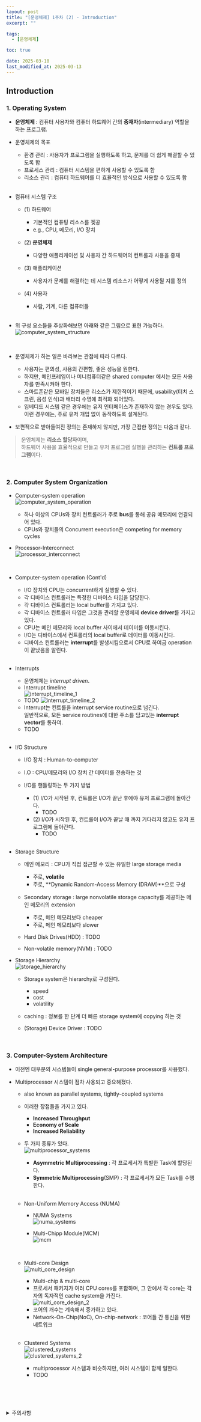 ```yaml
---
layout: post
title: "[운영체제] 1주차 (2) - Introduction"
excerpt: ""

tags:
  - [운영체제]

toc: true

date: 2025-03-10
last_modified_at: 2025-03-13
---
```

## Introduction
### 1. Operating System
- **운영체제** : 컴퓨터 사용자와 컴퓨터 하드웨어 간의 **중재자**(intermediary) 역할을 하는 프로그램.  
- 운영체제의 목표
  - 환경 관리 : 사용자가 프로그램을 실행하도록 하고, 문제를 더 쉽게 해결할 수 있도록 함
  - 프로세스 관리 : 컴퓨터 시스템을 편하게 사용할 수 있도록 함
  - 리소스 관리 : 컴퓨터 하드웨어를 더 효율적인 방식으로 사용할 수 있도록 함  

  <br>

- 컴퓨터 시스템 구조
  - (1) 하드웨어
    - 기본적인 컴퓨팅 리소스를 젲공
    - e.g., CPU, 메모리, I/O 장치

  - (2) **운영체제**
    - 다양한 애플리케이션 및 사용자 간 하드웨어의 컨트롤과 사용을 중재

  - (3) 애플리케이션
    - 사용자가 문제를 해결하는 데 시스템 리소스가 어떻게 사용될 지를 정의

  - (4) 사용자
    - 사람, 기계, 다른 컴퓨터들  

    <br>

- 위 구성 요소들을 추상화해보면 아래와 같은 그림으로 표현 가능하다.  
![computer_system_structure][def]  

<br>

- 운영체제가 하는 일은 바라보는 관점에 따라 다르다.  
  - 사용자는 편의성, 사용의 간편함, 좋은 성능을 원한다.
  - 하지만, 메인프레임이나 미니컴퓨터같은 shared computer 에서는 모든 사용자를 만족시켜야 한다.  
  - 스마트폰같은 모바일 장치들은 리소스가 제한적이기 때문에, usability(터치 스크린, 음성 인식)과 배터리 수명에 최적화 되어있다.  
  - 임베디드 시스템 같은 경우에는 유저 인터페이스가 존재하지 않는 경우도 있다. 이런 경우에는, 주로 유저 개입 없이 동작하도록 설계된다.  

- 보편적으로 받아들여진 정의는 존재하지 않지만, 가장 근접한 정의는 다음과 같다.  
> 운영체제는 **리소스 할당자**이며,  
하드웨어 사용을 효율적으로 만들고 유저 프로그램 실행을 관리하는 **컨트롤 프로그램**이다.  

<br>

### 2. Computer System Organization
- Computer-system operation  
![computer_system_operation](TODO)  
  - 하나 이상의 CPUs와 장치 컨트롤러가 주로 **bus**를 통해 공유 메모리에 연결되어 있다.  
  - CPUs와 장치들의 Concurrent execution은 competing for memory cycles  

- Processor-Interconnect  
![processor_interconnect](TODO)  

<br>  

- Computer-system operation (Cont'd)
  - I/O 장치와 CPU는 concurrent하게 실행할 수 있다.  
  - 각 디바이스 컨트롤러는 특정한 디바이스 타입을 담당한다.  
  - 각 디바이스 컨트롤러는 local buffer를 가지고 있다.
  - 각 디바이스 컨트롤러 타입은 그것을 관리할 운영체제 **device driver**를 가지고 있다.
  - CPU는 메인 메모리와 local buffer 사이에서 데이터를 이동시킨다.  
  - I/O는 디바이스에서 컨트롤러의 local buffer로 데이터를 이동시킨다.  
  - 디바이스 컨트롤러는 **interrupt**를 발생시킴으로서 CPU로 하여금 operation이 끝났음을 알린다.  

  <br>

- Interrupts
  - 운영체제는 *interrupt driven*.  
  - Interrupt timeline  
  ![interrupt_timeline_1](TODO)  
  - TODO
  ![interrupt_timeline_2](TODO)
  - Interrupt는 컨트롤을 interrupt service routine으로 넘긴다.  
  일반적으로, 모든 service routines에 대한 주소를 담고있는 **interrupt vector**를 통하여.  
  - TODO  

  <br>

- I/O Structure  
  - I/O 장치 : Human-to-computer
  - I.O : CPU/메모리와 I/O 장치 간 데이터를 전송하는 것  
  - I/O를 핸들링하는 두 가지 방법  
    - (1) I/O가 시작된 후, 컨트롤은 I/O가 끝난 후에야 유저 프로그램에 돌아간다.  
      - TODO  
    - (2) I/O가 시작된 후, 컨트롤이 I/O가 끝날 때 까지 기다리지 않고도 유저 프로그램에 돌아간다.  
      - TODO  

    <br>

- Storage Structure  
  - 메인 메모리 : CPU가 직접 접근할 수 있는 유일한 large storage media  
    - 주로, **volatile**
    - 주로, **Dynamic Random-Access Memory (DRAM)**으로 구성  

  - Secondary storage : large nonvolatile storage capacity를 제공하는 메인 메모리의 extension  
    - 주로, 메인 메모리보다 cheaper
    - 주로, 메인 메모리보다 slower  

  - Hard Disk Drives(HDD) : TODO  

  - Non-volatile memory(NVM) : TODO  

- Storage Hierarchy  
![storage_hierarchy](TODO)  
  - Storage system은 hierarchy로 구성된다.  
    - speed
    - cost
    - volatility

  - caching : 정보를 한 단계 더 빠른 storage system에 copying 하는 것  

  - (Storage) Device Driver : TODO  

<br>

### 3. Computer-System Architecture  
- 이전엔 대부분의 시스템들이 single general-purpose processor를 사용했다.  

- Multiprocessor 시스템이 점차 사용되고 중요해졌다.  
  - also known as parallel systems, tightly-coupled systems  
  - 이러한 장점들을 가지고 있다.  
    - **Increased Throughput**
    - **Economy of Scale** 
    - **Increased Reliability**  
  - 두 가지 종류가 있다.  
  ![multiprocessor_systems](TODO)  
    - **Asymmetric Multiprocessing** : 각 프로세서가 특별한 Task에 할당된다.  
    - **Symmetric Multiprocessing**(SMP) : 각 프로세서가 모든 Task를 수행한다.  

    <br>

  - Non-Uniform Memory Access (NUMA)  
    - NUMA Systems  
    ![numa_systems](TODO)  

    - Multi-Chipp Module(MCM)  
    ![mcm](TODO)  

    <br>

  - Multi-core Design  
  ![multi_core_design](TODO)  
    - Multi-chip & multi-core  
    - 프로세서 패키지가 여러 CPU cores를 포함하며, 그 안에서 각 core는 각자의 독자적인 cache system을 가진다.  
  ![multi_core_design_2](TODO)
    - 코어의 개수는 계속해서 증가하고 있다.
    - Network-On-Chip(NoC), On-chip-network : 코어들 간 통신을 위한 네트워크  

    <br>

  - Clustered Systems  
  ![clustered_systems](TODO)  
  ![clustered_systems_2](TODO)  
    - multiprocessor 시스템과 비슷하지만, 여러 시스템이 함께 일한다.  
    - TODO  

<br>
<br>
<br>
<br>
<details>
<summary>주의사항</summary>
<div markdown="1">  

이 포스팅은 강원대학교 송원준 교수님의 운영체제 수업을 들으며 내용을 정리 한 것입니다.  
수업 내용에 대한 저작권은 교수님께 있으니,  
다른 곳으로의 무분별한 내용 복사를 자제해 주세요.  

</div>
</details>

[def]: https://i.imgur.com/k4Fqy0s.png